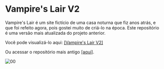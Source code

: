 
# Vampire's Lair V2

Vampire's Lair é um site fictício de uma casa noturna que fiz anos atrás, e que foi refeito agora, pois gostei muito de criá-lo na época. Este repositório é uma versão mais atualizada do projeto anterior.

Você pode visualizá-lo aqui: [[Vampire's Lair V2]](https://naracaroline.github.io/VampiresLair-V2/)

Ou acessar o repositório mais antigo [[aqui]](https://github.com/NaraCaroline/LandingPage-VampiresLair).

![00](https://github.com/user-attachments/assets/0ff1228e-5a6b-42d5-b7e8-3858a16eb590)


